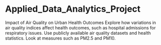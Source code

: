 # Applied_Data_Analytics_Project
Impact of Air Quality on Urban Health Outcomes Explore how variations in air quality indices affect health outcomes, such as hospital admissions for respiratory issues. Use publicly available air quality datasets and health statistics. Look at measures such as PM2.5 and PM10.
